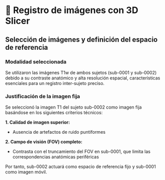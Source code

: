# 🧠 Registro de imágenes con 3D Slicer

## Selección de imágenes y definición del espacio de referencia

### Modalidad seleccionada

Se utilizaron las imágenes T1w de ambos sujetos (sub-0001 y sub-0002) debido a su contraste anatómico y alta resolución espacial, características esenciales para un registro inter-sujeto preciso.

### Justificación de la imagen fija

Se seleccionó la imagen T1 del sujeto sub-0002 como imagen fija basándose en los siguientes criterios técnicos:

**1. Calidad de imagen superior:**
- Ausencia de artefactos de ruido puntiformes 

**2. Campo de visión (FOV) completo:**
- Contrasta con el truncamiento del FOV en sub-0001, que limita las correspondencias anatómicas periféricas

Por tanto, sub-0002 actuará como espacio de referencia fijo y sub-0001 como imagen móvil.